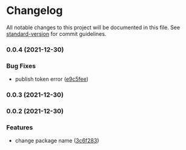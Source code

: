 # Changelog

All notable changes to this project will be documented in this file. See [standard-version](https://github.com/conventional-changelog/standard-version) for commit guidelines.

### 0.0.4 (2021-12-30)


### Bug Fixes

* publish token error ([e9c5fee](https://github.com/daichangxin/js.laya-game-sdk/commit/e9c5feee70941434287da9b5a3ae046428afed33))

### 0.0.3 (2021-12-30)

### 0.0.2 (2021-12-30)


### Features

* change package name ([3c6f283](https://github.com/daichangxin/js.laya-game-sdk/commit/3c6f283038bee978e2a52330c11d52b66f88167b))
